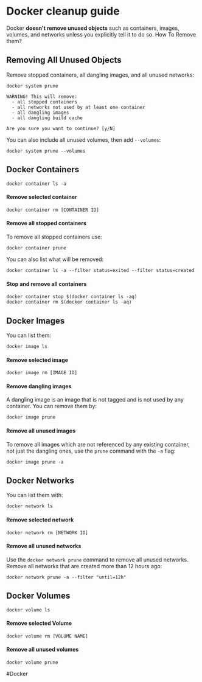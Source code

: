 # Docker cleanup guide

Docker **doesn't remove unused objects** such as containers, images, volumes, and networks unless you explicitly tell it to do so.
How To Remove them?

## Removing All Unused Objects
 
Remove stopped containers, all dangling images, and all unused networks:

```shell
docker system prune
```

```
WARNING! This will remove:
  - all stopped containers
  - all networks not used by at least one container
  - all dangling images
  - all dangling build cache

Are you sure you want to continue? [y/N] 
```

You can also include all unused volumes, then add `--volumes`:
 
```shell
docker system prune --volumes
```

## Docker Containers

```shell
docker container ls -a
```
#### Remove selected container

```shell
docker container rm [CONTAINER ID]
```

#### Remove all stopped containers

To remove all stopped containers use:

```shell
docker container prune
```

You can also list what will be removed:

```shell
docker container ls -a --filter status=exited --filter status=created 
```

#### Stop and remove all containers

```shell
docker container stop $(docker container ls -aq)
docker container rm $(docker container ls -aq)
```

## Docker Images

You can list them:

```shell
docker image ls
```

#### Remove selected image

```shell
docker image rm [IMAGE ID]
```

#### Remove dangling images

A dangling image is an image that is not tagged and is not used by any container.
You can remove them by:

```shell
docker image prune
```

#### Remove all unused images

To remove all images which are not referenced by any existing container, 
not just the dangling ones, use the `prune` command with the `-a` flag:

```shell
docker image prune -a
```

## Docker Networks

You can list them with:

```shell
docker network ls
```

#### Remove selected network

```shell
docker network rm [NETWORK ID]
```

#### Remove all unused networks

Use the `docker network prune` command to remove all unused networks.
Remove all networks that are created more than 12 hours ago:

```shell
docker network prune -a --filter "until=12h"
```

## Docker Volumes

```shell
docker volume ls
```

#### Remove selected Volume

```shell
docker volume rm [VOLUME NAME]
```

#### Remove all unused volumes

```shell
docker volume prune
```

#Docker